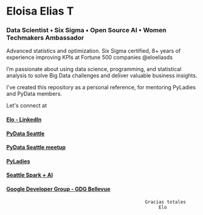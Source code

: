 # Eloisa Elias T 
### Data Scientist • Six Sigma • Open Source AI • Women Techmakers Ambassador

Advanced statistics and optimization. Six Sigma certified, 8+ years of experience improving KPIs at Fortune 500 companies @eloeliasds


I’m passionate about using data science, programming, and statistical analysis to solve Big Data challenges and deliver valuable business insights.

I've created this repository as a personal reference, for mentoring PyLadies and PyData members.

Let's connect at
#### [Elo - LinkedIn](https://www.linkedin.com/in/eloeliasds/)
#### [PyData Seattle](https://seattle.pydata.org/)
#### [PyData Seattle meetup](https://www.meetup.com/pydata_seattle)
#### [PyLadies](https://www.meetup.com/Seattle-PyLadies)
#### [Seattle Spark + AI](https://www.meetup.com/seattle-spark-meetup/)
#### [Google Developer Group - GDG Bellevue](https://www.meetup.com/bellevue-gdg/)


       
                                                       Gracias totales
                                                            Elo




